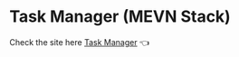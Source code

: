 # Task Manager (MEVN Stack)

Check the site here [Task Manager](https://yash-task-manager14.herokuapp.com/) :point_left:
